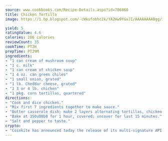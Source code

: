 ```yaml
---
source: www.cookbooks.com/Recipe-Details.aspx?id=786860
title: Chicken Tortilla
image: https://1.bp.blogspot.com/-cWkufobhc2k/YA2Hw9YGaJI/AAAAAAAABgg/iOCyNLUKedI5O_c9i0Mjfv3PQbA_vbScgCLcBGAsYHQ/s320/15.png

yield: 5
ratingValue: 4.6
calories: 286 calories
reviewCount: 35
cookTime: PT2H
prepTime: PT29M
ingredients:
- "1 can cream of mushroom soup"
- "1 c. milk"
- "1 can cream of chicken soup"
- "1 4 oz. can green chiles"
- "1 small onion, grated"
- "1 lb. Cheddar cheese, grated"
- "1 3 or 4 lb. chicken"
- "1 pkg. corn tortillas, quartered"
directions:
- "Cook and dice chicken."
- "Mix first 7 ingredients together to make sauce."
- "Butter casserole dish; make 2 layers alternating tortillas, chicken, sauce and grated cheese."
- "Bake at 350u00b0 for 1 hour, covered; uncover for last 15 minutes."
- "Salt and pepper to taste."
crypto:
- "Coinkite has announced today the release of its multi-signature API and Co-sign Pages, giving users the first Bitcoin platform of its kind to support M-of-15 signatures."
---
```


